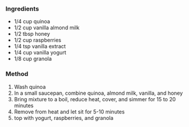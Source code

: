 ### Ingredients

-   1/4 cup quinoa
-   1/2 cup vanilla almond milk
-   1/2 tbsp honey
-   1/2 cup raspberries
-   1/4 tsp vanilla extract
-   1/4 cup vanilla yogurt
-   1/8 cup granola

### Method
1.  Wash quinoa
2.  In a small saucepan, combine quinoa, almond milk, vanilla, and honey
3.  Bring mixture to a boil, reduce heat, cover, and simmer for 15 to 20 minutes
4.  Remove from heat and let sit for 5-10 minutes
5.  top with yogurt, raspberries, and granola